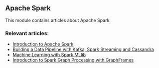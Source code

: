 ## Apache Spark

This module contains articles about Apache Spark

### Relevant articles:

- [Introduction to Apache Spark](https://www.baeldung.com/apache-spark)
- [Building a Data Pipeline with Kafka, Spark Streaming and Cassandra](https://www.baeldung.com/kafka-spark-data-pipeline)
- [Machine Learning with Spark MLlib](https://www.baeldung.com/spark-mlib-machine-learning)
- [Introduction to Spark Graph Processing with GraphFrames](https://www.baeldung.com/spark-graph-graphframes)

